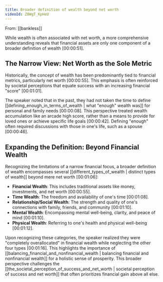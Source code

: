 ```yaml
---
title: Broader definition of wealth beyond net worth
videoId: Z0WgT_KpHeU
---
```


From: [[bankless]] <br/> 

While wealth is often associated with net worth, a more comprehensive understanding reveals that financial assets are only one component of a broader definition of wealth <a class="yt-timestamp" data-t="00:00:51">[00:00:51]</a>.

## The Narrow View: Net Worth as the Sole Metric

Historically, the concept of wealth has been predominantly tied to financial metrics, particularly net worth <a class="yt-timestamp" data-t="00:00:55">[00:00:55]</a>. This emphasis is often reinforced by societal perceptions that equate success with an increasing financial "score" <a class="yt-timestamp" data-t="00:01:01">[00:01:01]</a>.

The speaker noted that in the past, they had not taken the time to define [[defining_enough_in_terms_of_wealth | what "enough" wealth was]] for personal and family needs <a class="yt-timestamp" data-t="00:00:08">[00:00:08]</a>. This perspective treated wealth accumulation like an arcade high score, rather than a means to provide for loved ones or achieve specific life goals <a class="yt-timestamp" data-t="00:00:42">[00:00:42]</a>. Defining "enough" often required discussions with those in one's life, such as a spouse <a class="yt-timestamp" data-t="00:00:46">[00:00:46]</a>.

## Expanding the Definition: Beyond Financial Wealth

Recognizing the limitations of a narrow financial focus, a broader definition of wealth encompasses several [[different_types_of_wealth | distinct types of wealth]] beyond mere net worth <a class="yt-timestamp" data-t="00:01:06">[00:01:06]</a>:

*   **Financial Wealth**: This includes traditional assets like money, investments, and net worth <a class="yt-timestamp" data-t="00:00:55">[00:00:55]</a>.
*   **Time Wealth**: The freedom and availability of one's time <a class="yt-timestamp" data-t="00:01:08">[00:01:08]</a>.
*   **Relationship/Social Wealth**: The strength and quality of one's connections with family, friends, and community <a class="yt-timestamp" data-t="00:01:10">[00:01:10]</a>.
*   **Mental Wealth**: Encompassing mental well-being, clarity, and peace of mind <a class="yt-timestamp" data-t="00:01:10">[00:01:10]</a>.
*   **Physical Wealth**: Referring to one's health and physical well-being <a class="yt-timestamp" data-t="00:01:12">[00:01:12]</a>.

Upon recognizing these categories, the speaker realized they were "completely overallocated" in financial wealth while neglecting the other four types <a class="yt-timestamp" data-t="00:01:16">[00:01:16]</a>. This highlights the importance of [[balancing_financial_and_nonfinancial_wealth | balancing financial and nonfinancial wealth]] for a holistic sense of prosperity. This broader perspective challenges the [[the_societal_perception_of_success_and_net_worth | societal perception of success and net worth]] that often prioritizes financial gain above all else.